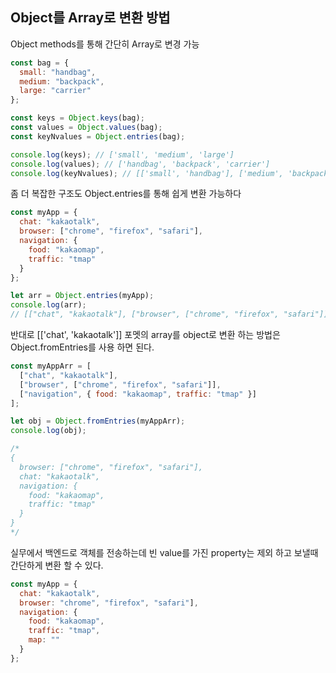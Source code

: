 ## Object를 Array로 변환 방법

Object methods를 통해 간단히 Array로 변경 가능

```javascript
const bag = {
  small: "handbag",
  medium: "backpack",
  large: "carrier"
};

const keys = Object.keys(bag);
const values = Object.values(bag);
const keyNvalues = Object.entries(bag);

console.log(keys); // ['small', 'medium', 'large']
console.log(values); // ['handbag', 'backpack', 'carrier']
console.log(keyNvalues); // [['small', 'handbag'], ['medium', 'backpack'], ['large', 'carrier']]
```

좀 더 복잡한 구조도 Object.entries를 통해 쉽게 변환 가능하다

```javascript
const myApp = {
  chat: "kakaotalk",
  browser: ["chrome", "firefox", "safari"],
  navigation: {
    food: "kakaomap",
    traffic: "tmap"
  }
};

let arr = Object.entries(myApp);
console.log(arr);
// [["chat", "kakaotalk"], ["browser", ["chrome", "firefox", "safari"]], ["navigation",{ food: "kakaomap", traffic: "tmap"}]]
```

반대로 [['chat', 'kakaotalk']] 포멧의 array를 object로 변환 하는 방법은 Object.fromEntries를 사용 하면 된다.

```javascript
const myAppArr = [
  ["chat", "kakaotalk"],
  ["browser", ["chrome", "firefox", "safari"]],
  ["navigation", { food: "kakaomap", traffic: "tmap" }]
];

let obj = Object.fromEntries(myAppArr);
console.log(obj);

/*
{
  browser: ["chrome", "firefox", "safari"],
  chat: "kakaotalk",
  navigation: {
    food: "kakaomap",
    traffic: "tmap"
  }
}
*/
```

실무에서 백엔드로 객체를 전송하는데 빈 value를 가진 property는 제외 하고 보낼때 간단하게 변환 할 수 있다.

```javascript
const myApp = {
  chat: "kakaotalk",
  browser: "chrome", "firefox", "safari"],
  navigation: {
    food: "kakaomap",
    traffic: "tmap",
    map: ""
  }
};
```
